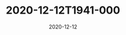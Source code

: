 ---
date: 2020-12-12
title: 2020-12-12T1941-000
hero: 2020/2020-12-12T1941-000.jpeg

# briefly describe the image…
alt: ''

# insert the closed caption text after the three-dash break…
# (include line-breaks, punctuation, and capitalization)
---